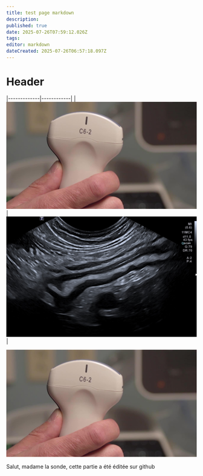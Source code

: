 ```yaml
---
title: test page markdown
description: 
published: true
date: 2025-07-26T07:59:12.026Z
tags: 
editor: markdown
dateCreated: 2025-07-26T06:57:18.097Z
---
```


# Header

|-------------|------------|
|![image.jpg](/image.jpg)|![iléïte.jpg](/iléïte.jpg)|

![image.jpg](/image.jpg) 

Salut, madame la sonde,
cette partie a été éditée sur github

